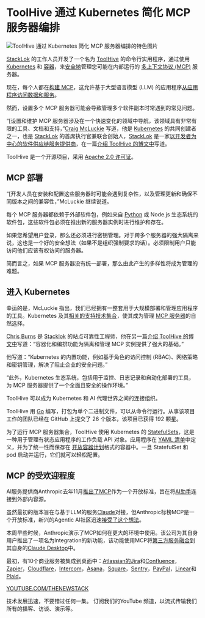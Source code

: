 # ToolHive 通过 Kubernetes 简化 MCP 服务器编排

![ToolHive 通过 Kubernetes 简化 MCP 服务器编排的特色图片](https://cdn.thenewstack.io/media/2025/04/53bedadb-toolhive-1024x683.jpg)

[StackLok](https://stacklok.com/about) 的工作人员开发了一个名为 [ToolHive](https://github.com/StacklokLabs/toolhive) 的命令行实用程序，通过使用 [Kubernetes](https://www.thenewstack.io/Kubernetes) 和 [容器](https://thenewstack.io/introduction-to-containers/)，来[安全地](https://thenewstack.io/building-with-mcp-mind-the-security-gaps/)管理您可能在内部运行的 [多上下文协议 (MCP)](https://thenewstack.io/mcp-the-missing-link-between-ai-agents-and-apis/) 服务器。

现在，每个人都在[构建 MCP](https://blog.cloudflare.com/remote-model-context-protocol-servers-mcp/)，这允许基于大型语言模型 (LLM) 的应用程序[从应用程序访问数据和服务](https://thenewstack.io/model-context-protocol-bridges-llms-to-the-apps-they-need/)。

然而，设置多个 MCP 服务器可能会导致管理多个软件副本时常遇到的常见问题。

“[设置和维护 MCP 服务器涉及在一个快速变化的领域中导航，该领域具有非常有限的工具、文档和支持，”[Craig McLuckie](https://www.linkedin.com/in/craigmcluckie) 写道，他是 [Kubernetes](https://thenewstack.io/beda-burns-and-mcluckie-the-creators-of-kubernetes-look-back/) 的共同创建者之一，也是 [StackLok](https://stacklok.com/?utm_content=inline+mention) 的首席执行官兼联合创始人，[StackLok](https://thenewstack.io/stacklok-builds-on-sigstore-to-identify-safe-open-source-libraries/) 是一家[以开发者为中心的软件供应链服务提供商](https://thenewstack.io/stacklok-builds-on-sigstore-to-identify-safe-open-source-libraries/)，在一篇[介绍 ToolHive 的博文中](https://www.linkedin.com/pulse/introducing-toolhive-stacklok-labs-project-simplify-craig-mcluckie-zob8c)写道。

ToolHive 是一个开源项目，采用 [Apache 2.0 许可证](https://www.apache.org/licenses/LICENSE-2.0)。

## MCP 部署

“[开发人员在安装和配置这些服务器时可能会遇到复杂性，以及管理更新和确保不同版本之间的兼容性，”McLuckie 继续说道。

每个 MCP 服务器都依赖于外部软件包，例如来自 [Python](https://thenewstack.io/what-is-python/) 或 Node.js 生态系统的软件包，这些软件包必须在推出新的服务器实例时进行维护和存在。

如果您希望用户登录，那么还必须进行密钥管理。对于跨多个服务器的强大隔离来说，这也是一个好的安全想法（如果不是组织强制要求的话）。必须限制用户只能访问他们应该有权访问的服务器。

简而言之，如果 MCP 服务器没有统一部署，那么由此产生的多样性将成为管理的难题。

## 进入 Kubernetes

幸运的是，McLuckie 指出，我们已经拥有一整套用于大规模部署和管理应用程序的工具。Kubernetes 及其[相关的支持技术集合](https://thenewstack.io/cloud-native/)，使其成为管理 [MCP 服务器](https://thenewstack.io/six-reasons-youll-want-to-use-mcp-for-ai-integration/)的自然选择。

[Chris Burns](https://www.linkedin.com/in/chris-j-burns/?originalSubdomain=uk) 是 [Stacklok](https://thenewstack.io/stacklok-donates-minder-security-project-to-openssf/) 的站点可靠性工程师，他在另一篇[介绍 ToolHive 的博文中](https://dev.to/stacklok/toolhive-secure-mcp-in-a-kubernetes-native-world-3o65)写道：“容器化和编排功能为隔离和管理 MCP 实例提供了强大的基础。”

他写道：“Kubernetes 的内置功能，例如基于角色的访问控制 (RBAC)、网络策略和密钥管理，解决了阻止企业的安全问题。”

“此外，Kubernetes 生态系统，包括用于监控、日志记录和自动化部署的工具，为 MCP 服务器提供了一个全面且安全的操作环境。”

ToolHive 可以成为 Kubernetes 和 AI 代理世界之间的连接组织。

ToolHive 用 [Go](https://thenewstack.io/introduction-to-go-programming-language/) 编写，打包为单个二进制文件，可以从命令行运行。从事该项目工作的团队已经在 GitHub 上提交了 26 个版本，该项目已获得 192 颗星。

为了运行 MCP 服务器集合，ToolHive 使用 Kubernetes 的 [StatefulSets](https://thenewstack.io/how-to-better-manage-stateful-applications-in-kubernetes/)，这是一种用于管理有状态应用程序的工作负载 API 对象。应用程序在 [YAML 清单](https://github.com/StacklokLabs/toolhive/tree/main/deploy/k8s)中定义，并为了统一性而保存在 [开放容器计划](https://thenewstack.io/open-container-initiative-launches-container-image-format-spec/)格式的容器中。一旦 StatefulSet 和 pod 启动并运行，它们就可以轻松配置。

## MCP 的受欢迎程度
AI服务提供商Anthropic去年11月[推出了MCP](https://www.anthropic.com/news/model-context-protocol)作为一个开放标准，旨在将[AI助手](https://thenewstack.io/agentic-ai-is-coming-but-can-your-data-infrastructure-keep-up/)连接到外部内容源。

虽然最初的版本旨在与基于LLM的服务[Claude](https://thenewstack.io/making-the-fediverse-more-accessible-with-claude-3-7-sonnet/)对接，但Anthropic标榜MCP是一个开放标准，新兴的Agentic AI社区迅速[接受了这个想法](https://www.google.com/search?q=MCP+site%3Athenewstack.io&rlz=1C1PNKB_enUS1122US1122&oq=MCP+site%3Athenewstack.io&gs_lcrp=EgZjaHJvbWUyBggAEEUYOTIHCAEQIRiPAtIBCDYzOTdqMGoxqAIAsAIA&)。

本周早些时候，Anthropic演示了MCP如何在更大的环境中使用。该公司为其自身用户推出了一项名为Integration的新功能，该功能使用MCP将[第三方服务融合](https://www.anthropic.com/news/integrations)到其自身的[Claude Desktop](https://claude.ai/download)中。

最初，有10个商业服务被集成到桌面中：[Atlassian的Jira](https://www.atlassian.com/platform/remote-mcp-server)和[Confluence](https://www.atlassian.com/platform/remote-mcp-server)，[Zapier](https://zapier.com/mcp)，[Cloudflare](https://github.com/cloudflare/mcp-server-cloudflare/tree/main)，[Intercom](https://www.intercom.com/blog/introducing-model-context-protocol-fin)，[Asana](https://developers.asana.com/docs/using-asanas-model-control-protocol-mcp-server)，[Square](https://developer.squareup.com/docs/mcp)，[Sentry](https://docs.sentry.io/product/sentry-mcp/)，[PayPal](https://www.paypal.ai/)，[Linear](https://linear.app/changelog/2025-05-01-mcp)和[Plaid](https://api.dashboard.plaid.com/mcp/sse)。

[YOUTUBE.COM/THENEWSTACK](https://youtube.com/thenewstack?sub_confirmation=1)

技术发展迅速，不要错过任何一集。 订阅我们的YouTube
频道，以流式传输我们所有的播客、访谈、演示等。